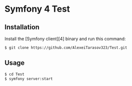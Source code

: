 Symfony 4 Test
========================

Installation
------------

Install the [Symfony client][4] binary and run this command:

```bash
$ git clone https://github.com/AlexeiTarasov323/Test.git
```


Usage
-----


```bash
$ cd Test
$ symfony server:start
```

